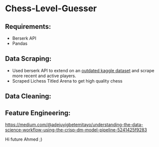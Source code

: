 # Chess-Level-Guesser
## Requirements:
- Berserk API
- Pandas

## Data Scraping:
- Used berserk API to extend on an [outdated kaggle dataset](https://www.kaggle.com/datasets/datasnaek/chess) and scrape more recent and active players.
- Scraped Lichess Titled Arena to get high quality chess
## Data Cleaning:

## Feature Engineering:


https://medium.com/@adejuyigbetemitayo/understanding-the-data-science-workflow-using-the-crisp-dm-model-pipeline-5241425f9283

Hi future Ahmed ;)
